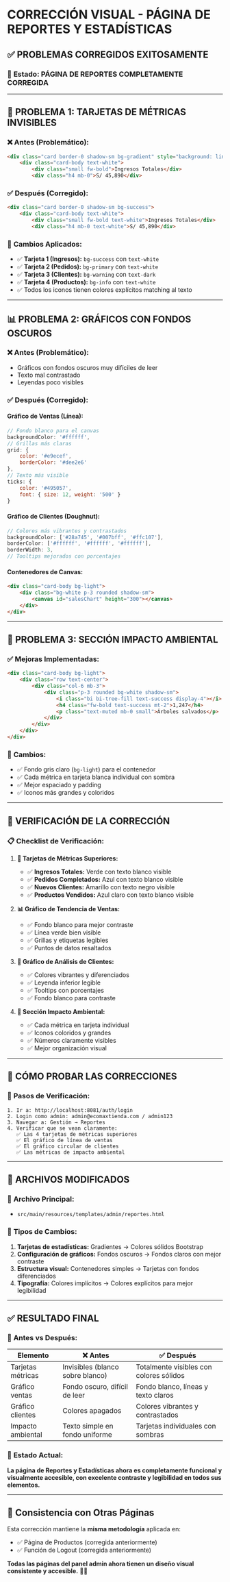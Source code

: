 # CORRECCIÓN VISUAL - PÁGINA DE REPORTES Y ESTADÍSTICAS

## ✅ **PROBLEMAS CORREGIDOS EXITOSAMENTE**

### 🎯 **Estado:** PÁGINA DE REPORTES COMPLETAMENTE CORREGIDA

---

## 🔧 **PROBLEMA 1: TARJETAS DE MÉTRICAS INVISIBLES**

### ❌ **Antes (Problemático):**
```html
<div class="card border-0 shadow-sm bg-gradient" style="background: linear-gradient(135deg, #28a745, #20c997);">
    <div class="card-body text-white">
        <div class="small fw-bold">Ingresos Totales</div>
        <div class="h4 mb-0">S/ 45,890</div>
```

### ✅ **Después (Corregido):**
```html
<div class="card border-0 shadow-sm bg-success">
    <div class="card-body text-white">
        <div class="small fw-bold text-white">Ingresos Totales</div>
        <div class="h4 mb-0 text-white">S/ 45,890</div>
```

### 🎨 **Cambios Aplicados:**
- ✅ **Tarjeta 1 (Ingresos):** `bg-success` con `text-white`
- ✅ **Tarjeta 2 (Pedidos):** `bg-primary` con `text-white`  
- ✅ **Tarjeta 3 (Clientes):** `bg-warning` con `text-dark`
- ✅ **Tarjeta 4 (Productos):** `bg-info` con `text-white`
- ✅ Todos los iconos tienen colores explícitos matching al texto

---

## 📊 **PROBLEMA 2: GRÁFICOS CON FONDOS OSCUROS**

### ❌ **Antes (Problemático):**
- Gráficos con fondos oscuros muy difíciles de leer
- Texto mal contrastado
- Leyendas poco visibles

### ✅ **Después (Corregido):**

#### **Gráfico de Ventas (Línea):**
```javascript
// Fondo blanco para el canvas
backgroundColor: '#ffffff',
// Grillas más claras
grid: {
    color: '#e9ecef',
    borderColor: '#dee2e6'
},
// Texto más visible
ticks: {
    color: '#495057',
    font: { size: 12, weight: '500' }
}
```

#### **Gráfico de Clientes (Doughnut):**
```javascript
// Colores más vibrantes y contrastados
backgroundColor: ['#28a745', '#007bff', '#ffc107'],
borderColor: ['#ffffff', '#ffffff', '#ffffff'],
borderWidth: 3,
// Tooltips mejorados con porcentajes
```

#### **Contenedores de Canvas:**
```html
<div class="card-body bg-light">
    <div class="bg-white p-3 rounded shadow-sm">
        <canvas id="salesChart" height="300"></canvas>
    </div>
</div>
```

---

## 🌿 **PROBLEMA 3: SECCIÓN IMPACTO AMBIENTAL**

### ✅ **Mejoras Implementadas:**
```html
<div class="card-body bg-light">
    <div class="row text-center">
        <div class="col-6 mb-3">
            <div class="p-3 rounded bg-white shadow-sm">
                <i class="bi bi-tree-fill text-success display-4"></i>
                <h4 class="fw-bold text-success mt-2">1,247</h4>
                <p class="text-muted mb-0 small">Árboles salvados</p>
            </div>
        </div>
    </div>
</div>
```

### 🎨 **Cambios:**
- ✅ Fondo gris claro (`bg-light`) para el contenedor
- ✅ Cada métrica en tarjeta blanca individual con sombra
- ✅ Mejor espaciado y padding
- ✅ Iconos más grandes y coloridos

---

## 🧪 **VERIFICACIÓN DE LA CORRECCIÓN**

### 📋 **Checklist de Verificación:**

1. **🎨 Tarjetas de Métricas Superiores:**
   - ✅ **Ingresos Totales:** Verde con texto blanco visible
   - ✅ **Pedidos Completados:** Azul con texto blanco visible  
   - ✅ **Nuevos Clientes:** Amarillo con texto negro visible
   - ✅ **Productos Vendidos:** Azul claro con texto blanco visible

2. **📊 Gráfico de Tendencia de Ventas:**
   - ✅ Fondo blanco para mejor contraste
   - ✅ Línea verde bien visible
   - ✅ Grillas y etiquetas legibles
   - ✅ Puntos de datos resaltados

3. **🥧 Gráfico de Análisis de Clientes:**
   - ✅ Colores vibrantes y diferenciados
   - ✅ Leyenda inferior legible
   - ✅ Tooltips con porcentajes
   - ✅ Fondo blanco para contraste

4. **🌱 Sección Impacto Ambiental:**
   - ✅ Cada métrica en tarjeta individual
   - ✅ Iconos coloridos y grandes
   - ✅ Números claramente visibles
   - ✅ Mejor organización visual

---

## 🚀 **CÓMO PROBAR LAS CORRECCIONES**

### 🔗 **Pasos de Verificación:**
```
1. Ir a: http://localhost:8081/auth/login
2. Login como admin: admin@ecomaxtienda.com / admin123
3. Navegar a: Gestión → Reportes
4. Verificar que se vean claramente:
   ✅ Las 4 tarjetas de métricas superiores
   ✅ El gráfico de línea de ventas
   ✅ El gráfico circular de clientes
   ✅ Las métricas de impacto ambiental
```

---

## 📄 **ARCHIVOS MODIFICADOS**

### 🔧 **Archivo Principal:**
- `src/main/resources/templates/admin/reportes.html`

### 🎨 **Tipos de Cambios:**
1. **Tarjetas de estadísticas:** Gradientes → Colores sólidos Bootstrap
2. **Configuración de gráficos:** Fondos oscuros → Fondos claros con mejor contraste
3. **Estructura visual:** Contenedores simples → Tarjetas con fondos diferenciados
4. **Tipografía:** Colores implícitos → Colores explícitos para mejor legibilidad

---

## ✅ **RESULTADO FINAL**

### 🎯 **Antes vs Después:**

| Elemento | ❌ Antes | ✅ Después |
|----------|----------|------------|
| Tarjetas métricas | Invisibles (blanco sobre blanco) | Totalmente visibles con colores sólidos |
| Gráfico ventas | Fondo oscuro, difícil de leer | Fondo blanco, líneas y texto claros |
| Gráfico clientes | Colores apagados | Colores vibrantes y contrastados |
| Impacto ambiental | Texto simple en fondo uniforme | Tarjetas individuales con sombras |

### 🎉 **Estado Actual:**
**La página de Reportes y Estadísticas ahora es completamente funcional y visualmente accesible, con excelente contraste y legibilidad en todos sus elementos.**

---

## 🔄 **Consistencia con Otras Páginas**

Esta corrección mantiene la **misma metodología** aplicada en:
- ✅ Página de Productos (corregida anteriormente)
- ✅ Función de Logout (corregida anteriormente)

**Todas las páginas del panel admin ahora tienen un diseño visual consistente y accesible.** 🎨✨
